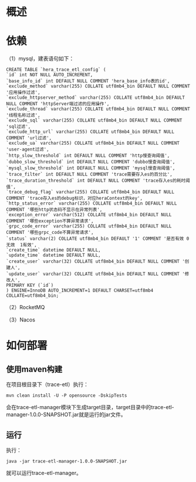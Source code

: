 <!--

    Licensed to the Apache Software Foundation (ASF) under one
    or more contributor license agreements.  See the NOTICE file
    distributed with this work for additional information
    regarding copyright ownership.  The ASF licenses this file
    to you under the Apache License, Version 2.0 (the
    "License"); you may not use this file except in compliance
    with the License.  You may obtain a copy of the License at

    http://www.apache.org/licenses/LICENSE-2.0

    Unless required by applicable law or agreed to in writing,
    software distributed under the License is distributed on an
    "AS IS" BASIS, WITHOUT WARRANTIES OR CONDITIONS OF ANY
    KIND, either express or implied.  See the License for the
    specific language governing permissions and limitations
    under the License.

-->

# 概述
# 依赖

（1）mysql，建表语句如下：
```
CREATE TABLE `hera_trace_etl_config` (
`id` int NOT NULL AUTO_INCREMENT,
`base_info_id` int DEFAULT NULL COMMENT 'hera_base_info表的id',
`exclude_method` varchar(255) COLLATE utf8mb4_bin DEFAULT NULL COMMENT '应用操作过滤',
`exclude_httpserver_method` varchar(255) COLLATE utf8mb4_bin DEFAULT NULL COMMENT 'httpServer端过滤的应用操作',
`exclude_thread` varchar(255) COLLATE utf8mb4_bin DEFAULT NULL COMMENT '线程名称过滤',
`exclude_sql` varchar(255) COLLATE utf8mb4_bin DEFAULT NULL COMMENT 'sql过滤',
`exclude_http_url` varchar(255) COLLATE utf8mb4_bin DEFAULT NULL COMMENT 'url过滤',
`exclude_ua` varchar(255) COLLATE utf8mb4_bin DEFAULT NULL COMMENT 'user-agent过滤',
`http_slow_threshold` int DEFAULT NULL COMMENT 'http慢查询阈值',
`dubbo_slow_threshold` int DEFAULT NULL COMMENT 'dubbo慢查询阈值',
`mysql_slow_threshold` int DEFAULT NULL COMMENT 'mysql慢查询阈值',
`trace_filter` int DEFAULT NULL COMMENT 'trace需要存入es的百分比',
`trace_duration_threshold` int DEFAULT NULL COMMENT 'trace存入es的耗时阈值',
`trace_debug_flag` varchar(255) COLLATE utf8mb4_bin DEFAULT NULL COMMENT 'trace存入es的debug标识，对应heraContext的key',
`http_status_error` varchar(255) COLLATE utf8mb4_bin DEFAULT NULL COMMENT '哪些http状态码不显示在异常列表',
`exception_error` varchar(512) COLLATE utf8mb4_bin DEFAULT NULL COMMENT '哪些exception不算异常请求',
`grpc_code_error` varchar(255) COLLATE utf8mb4_bin DEFAULT NULL COMMENT '哪些grpc_code不算异常请求',
`status` varchar(2) COLLATE utf8mb4_bin DEFAULT '1' COMMENT '是否有效 0无效  1有效',
`create_time` datetime DEFAULT NULL,
`update_time` datetime DEFAULT NULL,
`create_user` varchar(32) COLLATE utf8mb4_bin DEFAULT NULL COMMENT '创建人',
`update_user` varchar(32) COLLATE utf8mb4_bin DEFAULT NULL COMMENT '修改人',
PRIMARY KEY (`id`)
) ENGINE=InnoDB AUTO_INCREMENT=1 DEFAULT CHARSET=utf8mb4 COLLATE=utf8mb4_bin;
```

（2）RocketMQ

（3）Nacos

# 如何部署

## 使用maven构建
在项目根目录下（trace-etl）执行：

`mvn clean install -U -P opensource -DskipTests`

会在trace-etl-manager模块下生成target目录，target目录中的trace-etl-manager-1.0.0-SNAPSHOT.jar就是运行的jar文件。
## 运行
执行：

`java -jar trace-etl-manager-1.0.0-SNAPSHOT.jar`

就可以运行trace-etl-manager。